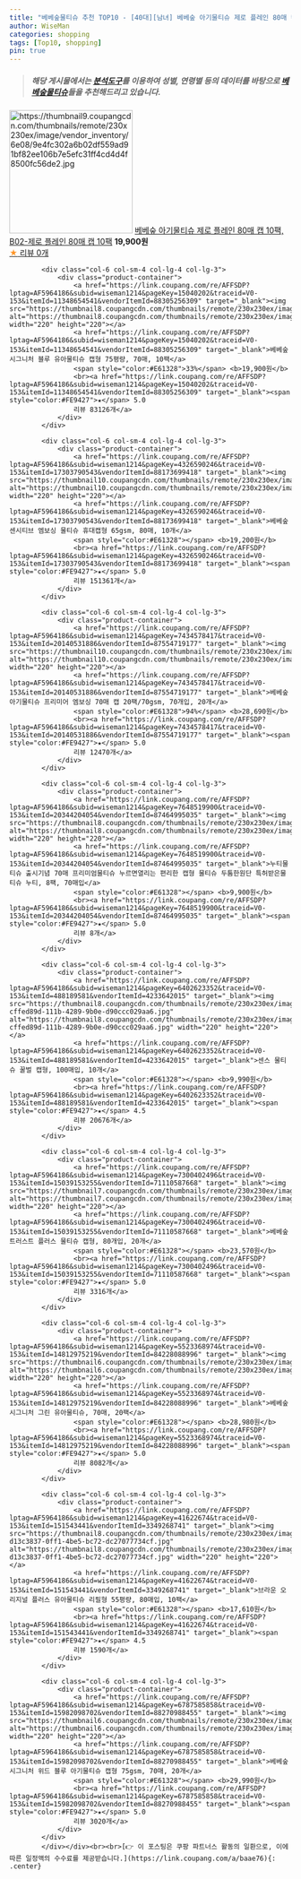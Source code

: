 ```yaml
---
title: "베베숲물티슈 추천 TOP10 - [40대][남녀] 베베숲 아기물티슈 제로 플레인 80매 캡 10팩, B02-제로 플레인 80매 캡 10팩"
author: WiseMan
categories: shopping
tags: [Top10, shopping]
pin: true
---
```


> ##### 해당 게시물에서는 [**분석도구**](https://itemscout.io/)를 이용하여 **성별**, **연령별** 등의 데이터를 바탕으로 [**베베숲물티슈**](https://link.coupang.com/a/baae76)들을 추천해드리고 있습니다.
<div class="container"><div class="row">
            <div class="col-6 col-sm-4 col-lg-4 col-lg-3">
                <div class="product-container">
                    <a href="https://link.coupang.com/re/AFFSDP?lptag=AF5964186&subid=wiseman1214&pageKey=7776707977&traceid=V0-153&itemId=21008805800&vendorItemId=88072517308" target="_blank"><img src="https://thumbnail9.coupangcdn.com/thumbnails/remote/230x230ex/image/vendor_inventory/6e08/9e4fc302a6b02df559ad91bf82ee106b7e5efc31ff4cd4d4f8500fc56de2.jpg" alt="https://thumbnail9.coupangcdn.com/thumbnails/remote/230x230ex/image/vendor_inventory/6e08/9e4fc302a6b02df559ad91bf82ee106b7e5efc31ff4cd4d4f8500fc56de2.jpg" width="220" height="220"></a>
                    <a href="https://link.coupang.com/re/AFFSDP?lptag=AF5964186&subid=wiseman1214&pageKey=7776707977&traceid=V0-153&itemId=21008805800&vendorItemId=88072517308" target="_blank">베베숲 아기물티슈 제로 플레인 80매 캡 10팩, B02-제로 플레인 80매 캡 10팩</a>
                    <span style="color:#E61328"></span> <b>19,900원</b>
                    <br><a href="https://link.coupang.com/re/AFFSDP?lptag=AF5964186&subid=wiseman1214&pageKey=7776707977&traceid=V0-153&itemId=21008805800&vendorItemId=88072517308" target="_blank"><span style="color:#FE9427">★</span> 
                    리뷰 0개</a>
                </div>
            </div>
            
            <div class="col-6 col-sm-4 col-lg-4 col-lg-3">
                <div class="product-container">
                    <a href="https://link.coupang.com/re/AFFSDP?lptag=AF5964186&subid=wiseman1214&pageKey=15040202&traceid=V0-153&itemId=11348654541&vendorItemId=88305256309" target="_blank"><img src="https://thumbnail8.coupangcdn.com/thumbnails/remote/230x230ex/image/vendor_inventory/6057/dc119ec747f11b86375fe731c1094fe949de7329436ceec6c8d8f65c4cd6.jpg" alt="https://thumbnail8.coupangcdn.com/thumbnails/remote/230x230ex/image/vendor_inventory/6057/dc119ec747f11b86375fe731c1094fe949de7329436ceec6c8d8f65c4cd6.jpg" width="220" height="220"></a>
                    <a href="https://link.coupang.com/re/AFFSDP?lptag=AF5964186&subid=wiseman1214&pageKey=15040202&traceid=V0-153&itemId=11348654541&vendorItemId=88305256309" target="_blank">베베숲 시그니처 블루 유아물티슈 캡형 75평량, 70매, 10팩</a>
                    <span style="color:#E61328">33%</span> <b>19,900원</b>
                    <br><a href="https://link.coupang.com/re/AFFSDP?lptag=AF5964186&subid=wiseman1214&pageKey=15040202&traceid=V0-153&itemId=11348654541&vendorItemId=88305256309" target="_blank"><span style="color:#FE9427">★</span> 5.0
                    리뷰 83126개</a>
                </div>
            </div>
            
            <div class="col-6 col-sm-4 col-lg-4 col-lg-3">
                <div class="product-container">
                    <a href="https://link.coupang.com/re/AFFSDP?lptag=AF5964186&subid=wiseman1214&pageKey=4326590246&traceid=V0-153&itemId=17303790543&vendorItemId=88173699418" target="_blank"><img src="https://thumbnail10.coupangcdn.com/thumbnails/remote/230x230ex/image/vendor_inventory/d50c/a2e9aeb7934796d0863e6c2d221883fa24c219eb17703bf341d2b087b26d.jpg" alt="https://thumbnail10.coupangcdn.com/thumbnails/remote/230x230ex/image/vendor_inventory/d50c/a2e9aeb7934796d0863e6c2d221883fa24c219eb17703bf341d2b087b26d.jpg" width="220" height="220"></a>
                    <a href="https://link.coupang.com/re/AFFSDP?lptag=AF5964186&subid=wiseman1214&pageKey=4326590246&traceid=V0-153&itemId=17303790543&vendorItemId=88173699418" target="_blank">베베숲 센시티브 엠보싱 물티슈 휴대캡형 65gsm, 80매, 10개</a>
                    <span style="color:#E61328"></span> <b>19,200원</b>
                    <br><a href="https://link.coupang.com/re/AFFSDP?lptag=AF5964186&subid=wiseman1214&pageKey=4326590246&traceid=V0-153&itemId=17303790543&vendorItemId=88173699418" target="_blank"><span style="color:#FE9427">★</span> 5.0
                    리뷰 151361개</a>
                </div>
            </div>
            
            <div class="col-6 col-sm-4 col-lg-4 col-lg-3">
                <div class="product-container">
                    <a href="https://link.coupang.com/re/AFFSDP?lptag=AF5964186&subid=wiseman1214&pageKey=7434578417&traceid=V0-153&itemId=20140531886&vendorItemId=87554719177" target="_blank"><img src="https://thumbnail10.coupangcdn.com/thumbnails/remote/230x230ex/image/vendor_inventory/eefa/8885c0ddbcb4719d9eb1ca9902cb07da28ae7131581eb803eb1f298a72a0.jpg" alt="https://thumbnail10.coupangcdn.com/thumbnails/remote/230x230ex/image/vendor_inventory/eefa/8885c0ddbcb4719d9eb1ca9902cb07da28ae7131581eb803eb1f298a72a0.jpg" width="220" height="220"></a>
                    <a href="https://link.coupang.com/re/AFFSDP?lptag=AF5964186&subid=wiseman1214&pageKey=7434578417&traceid=V0-153&itemId=20140531886&vendorItemId=87554719177" target="_blank">베베숲 아기물티슈 프리미어 엠보싱 70매 캡 20팩/70gsm, 70개입, 20개</a>
                    <span style="color:#E61328">94%</span> <b>28,690원</b>
                    <br><a href="https://link.coupang.com/re/AFFSDP?lptag=AF5964186&subid=wiseman1214&pageKey=7434578417&traceid=V0-153&itemId=20140531886&vendorItemId=87554719177" target="_blank"><span style="color:#FE9427">★</span> 5.0
                    리뷰 12470개</a>
                </div>
            </div>
            
            <div class="col-6 col-sm-4 col-lg-4 col-lg-3">
                <div class="product-container">
                    <a href="https://link.coupang.com/re/AFFSDP?lptag=AF5964186&subid=wiseman1214&pageKey=7648519900&traceid=V0-153&itemId=20344204054&vendorItemId=87464995035" target="_blank"><img src="https://thumbnail8.coupangcdn.com/thumbnails/remote/230x230ex/image/vendor_inventory/e4cb/72ee174faafe44f5387e085d03a347c71e3201a5df81650a69c940f5b1f3.png" alt="https://thumbnail8.coupangcdn.com/thumbnails/remote/230x230ex/image/vendor_inventory/e4cb/72ee174faafe44f5387e085d03a347c71e3201a5df81650a69c940f5b1f3.png" width="220" height="220"></a>
                    <a href="https://link.coupang.com/re/AFFSDP?lptag=AF5964186&subid=wiseman1214&pageKey=7648519900&traceid=V0-153&itemId=20344204054&vendorItemId=87464995035" target="_blank">누티물티슈 출시기념 70매 프리미엄물티슈 누르면열리는 편리한 캡형 물티슈 두툼한원단 특허받은물티슈 누티, 8팩, 70매입</a>
                    <span style="color:#E61328"></span> <b>9,900원</b>
                    <br><a href="https://link.coupang.com/re/AFFSDP?lptag=AF5964186&subid=wiseman1214&pageKey=7648519900&traceid=V0-153&itemId=20344204054&vendorItemId=87464995035" target="_blank"><span style="color:#FE9427">★</span> 5.0
                    리뷰 8개</a>
                </div>
            </div>
            
            <div class="col-6 col-sm-4 col-lg-4 col-lg-3">
                <div class="product-container">
                    <a href="https://link.coupang.com/re/AFFSDP?lptag=AF5964186&subid=wiseman1214&pageKey=6402623352&traceid=V0-153&itemId=488189581&vendorItemId=4233642015" target="_blank"><img src="https://thumbnail8.coupangcdn.com/thumbnails/remote/230x230ex/image/retail/images/2106328703282445-cffed89d-111b-4289-9b0e-d90ccc029aa6.jpg" alt="https://thumbnail8.coupangcdn.com/thumbnails/remote/230x230ex/image/retail/images/2106328703282445-cffed89d-111b-4289-9b0e-d90ccc029aa6.jpg" width="220" height="220"></a>
                    <a href="https://link.coupang.com/re/AFFSDP?lptag=AF5964186&subid=wiseman1214&pageKey=6402623352&traceid=V0-153&itemId=488189581&vendorItemId=4233642015" target="_blank">센스 물티슈 꿀벌 캡형, 100매입, 10개</a>
                    <span style="color:#E61328"></span> <b>9,990원</b>
                    <br><a href="https://link.coupang.com/re/AFFSDP?lptag=AF5964186&subid=wiseman1214&pageKey=6402623352&traceid=V0-153&itemId=488189581&vendorItemId=4233642015" target="_blank"><span style="color:#FE9427">★</span> 4.5
                    리뷰 20676개</a>
                </div>
            </div>
            
            <div class="col-6 col-sm-4 col-lg-4 col-lg-3">
                <div class="product-container">
                    <a href="https://link.coupang.com/re/AFFSDP?lptag=AF5964186&subid=wiseman1214&pageKey=7300402496&traceid=V0-153&itemId=15039153255&vendorItemId=71110587668" target="_blank"><img src="https://thumbnail7.coupangcdn.com/thumbnails/remote/230x230ex/image/vendor_inventory/b98c/fb81e667e278b3b909ec95094af8c571735aa8c745648c1c1c249a07c3be.jpg" alt="https://thumbnail7.coupangcdn.com/thumbnails/remote/230x230ex/image/vendor_inventory/b98c/fb81e667e278b3b909ec95094af8c571735aa8c745648c1c1c249a07c3be.jpg" width="220" height="220"></a>
                    <a href="https://link.coupang.com/re/AFFSDP?lptag=AF5964186&subid=wiseman1214&pageKey=7300402496&traceid=V0-153&itemId=15039153255&vendorItemId=71110587668" target="_blank">베베숲 트러스트 플러스 물티슈 캡형, 80개입, 20개</a>
                    <span style="color:#E61328"></span> <b>23,570원</b>
                    <br><a href="https://link.coupang.com/re/AFFSDP?lptag=AF5964186&subid=wiseman1214&pageKey=7300402496&traceid=V0-153&itemId=15039153255&vendorItemId=71110587668" target="_blank"><span style="color:#FE9427">★</span> 5.0
                    리뷰 3316개</a>
                </div>
            </div>
            
            <div class="col-6 col-sm-4 col-lg-4 col-lg-3">
                <div class="product-container">
                    <a href="https://link.coupang.com/re/AFFSDP?lptag=AF5964186&subid=wiseman1214&pageKey=5523368974&traceid=V0-153&itemId=14812975219&vendorItemId=84228088996" target="_blank"><img src="https://thumbnail6.coupangcdn.com/thumbnails/remote/230x230ex/image/vendor_inventory/67ba/ad6e00ba633334912d285598ef469c49e44cc7b01ab7be8d7c9ee735cdcf.jpg" alt="https://thumbnail6.coupangcdn.com/thumbnails/remote/230x230ex/image/vendor_inventory/67ba/ad6e00ba633334912d285598ef469c49e44cc7b01ab7be8d7c9ee735cdcf.jpg" width="220" height="220"></a>
                    <a href="https://link.coupang.com/re/AFFSDP?lptag=AF5964186&subid=wiseman1214&pageKey=5523368974&traceid=V0-153&itemId=14812975219&vendorItemId=84228088996" target="_blank">베베숲 시그니처 그린 유아물티슈, 70매, 20팩</a>
                    <span style="color:#E61328"></span> <b>28,980원</b>
                    <br><a href="https://link.coupang.com/re/AFFSDP?lptag=AF5964186&subid=wiseman1214&pageKey=5523368974&traceid=V0-153&itemId=14812975219&vendorItemId=84228088996" target="_blank"><span style="color:#FE9427">★</span> 5.0
                    리뷰 8082개</a>
                </div>
            </div>
            
            <div class="col-6 col-sm-4 col-lg-4 col-lg-3">
                <div class="product-container">
                    <a href="https://link.coupang.com/re/AFFSDP?lptag=AF5964186&subid=wiseman1214&pageKey=41622674&traceid=V0-153&itemId=151543441&vendorItemId=3349268741" target="_blank"><img src="https://thumbnail8.coupangcdn.com/thumbnails/remote/230x230ex/image/retail/images/1430839101194144-d13c3837-0ff1-4be5-bc72-dc27077734cf.jpg" alt="https://thumbnail8.coupangcdn.com/thumbnails/remote/230x230ex/image/retail/images/1430839101194144-d13c3837-0ff1-4be5-bc72-dc27077734cf.jpg" width="220" height="220"></a>
                    <a href="https://link.coupang.com/re/AFFSDP?lptag=AF5964186&subid=wiseman1214&pageKey=41622674&traceid=V0-153&itemId=151543441&vendorItemId=3349268741" target="_blank">브라운 오리지널 플러스 유아물티슈 리필형 55평량, 80매입, 10팩</a>
                    <span style="color:#E61328"></span> <b>17,610원</b>
                    <br><a href="https://link.coupang.com/re/AFFSDP?lptag=AF5964186&subid=wiseman1214&pageKey=41622674&traceid=V0-153&itemId=151543441&vendorItemId=3349268741" target="_blank"><span style="color:#FE9427">★</span> 4.5
                    리뷰 1590개</a>
                </div>
            </div>
            
            <div class="col-6 col-sm-4 col-lg-4 col-lg-3">
                <div class="product-container">
                    <a href="https://link.coupang.com/re/AFFSDP?lptag=AF5964186&subid=wiseman1214&pageKey=6787585858&traceid=V0-153&itemId=15982098702&vendorItemId=88270988455" target="_blank"><img src="https://thumbnail6.coupangcdn.com/thumbnails/remote/230x230ex/image/vendor_inventory/a3bd/43423f5ac834330accfbb7ed947437b9cdbfb104f64e0cb3737391859ba7.jpg" alt="https://thumbnail6.coupangcdn.com/thumbnails/remote/230x230ex/image/vendor_inventory/a3bd/43423f5ac834330accfbb7ed947437b9cdbfb104f64e0cb3737391859ba7.jpg" width="220" height="220"></a>
                    <a href="https://link.coupang.com/re/AFFSDP?lptag=AF5964186&subid=wiseman1214&pageKey=6787585858&traceid=V0-153&itemId=15982098702&vendorItemId=88270988455" target="_blank">베베숲 시그니처 위드 블루 아기물티슈 캡형 75gsm, 70매, 20개</a>
                    <span style="color:#E61328"></span> <b>29,990원</b>
                    <br><a href="https://link.coupang.com/re/AFFSDP?lptag=AF5964186&subid=wiseman1214&pageKey=6787585858&traceid=V0-153&itemId=15982098702&vendorItemId=88270988455" target="_blank"><span style="color:#FE9427">★</span> 5.0
                    리뷰 3020개</a>
                </div>
            </div>
            </div></div><br><br>[👉 이 포스팅은 쿠팡 파트너스 활동의 일환으로, 이에 따른 일정액의 수수료를 제공받습니다.](https://link.coupang.com/a/baae76){: .center}